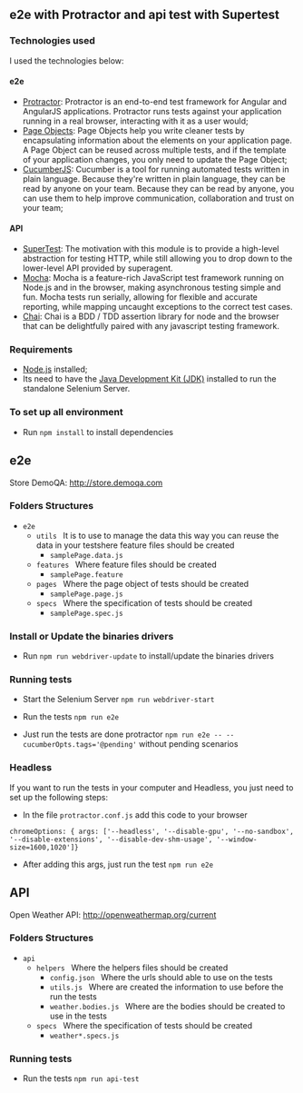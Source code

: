 ## e2e with Protractor and api test with Supertest

### Technologies used

I used the technologies below:

#### e2e

* [Protractor](https://www.protractortest.org/#/): Protractor is an end-to-end test framework for Angular and AngularJS applications. Protractor runs tests against your application running in a real browser, interacting with it as a user would;
* [Page Objects](https://www.protractortest.org/#/page-objects): Page Objects help you write cleaner tests by encapsulating information about the elements on your application page. A Page Object can be reused across multiple tests, and if the template of your application changes, you only need to update the Page Object;
* [CucumberJS](https://github.com/cucumber/cucumber-js): Cucumber is a tool for running automated tests written in plain language. Because they're written in plain language, they can be read by anyone on your team. Because they can be read by anyone, you can use them to help improve communication, collaboration and trust on your team;

#### API

* [SuperTest](https://github.com/visionmedia/supertest): The motivation with this module is to provide a high-level abstraction for testing HTTP, while still allowing you to drop down to the lower-level API provided by superagent.
* [Mocha](https://mochajs.org/): Mocha is a feature-rich JavaScript test framework running on Node.js and in the browser, making asynchronous testing simple and fun. Mocha tests run serially, allowing for flexible and accurate reporting, while mapping uncaught exceptions to the correct test cases.
* [Chai](http://www.chaijs.com/): Chai is a BDD / TDD assertion library for node and the browser that can be delightfully paired with any javascript testing framework.

### Requirements

- [Node.js](https://nodejs.org/en/download/) installed;
- Its need to have the [Java Development Kit (JDK)](https://www.oracle.com/technetwork/java/javase/downloads/index.html) installed to run the standalone Selenium Server.

### To set up all environment

- Run ```npm install``` to install dependencies
## e2e

Store DemoQA: http://store.demoqa.com
### Folders Structures

* ```e2e ```
    * ```utils ``` It is to use to manage the data this way you can reuse the data in your testshere feature files should be created
        * ```samplePage.data.js ```
    * ```features ``` Where feature files should be created
        * ```samplePage.feature ```
    * ```pages ``` Where the page object of tests should be created
        * ```samplePage.page.js ```
    * ```specs ``` Where the specification of tests should be created
        * ```samplePage.spec.js ```

### Install or Update the binaries drivers

- Run ```npm run webdriver-update``` to install/update the binaries drivers

### Running tests

- Start the Selenium Server ```npm run webdriver-start```

- Run the tests ```npm run e2e```

- Just run the tests are done protractor ```npm run e2e -- --cucumberOpts.tags='@pending'``` without pending scenarios

### Headless

If you want to run the tests in your computer and Headless, you just need to set up the following steps:

- In the file ```protractor.conf.js``` add this code to your browser

```chromeOptions: { args: ['--headless', '--disable-gpu', '--no-sandbox', '--disable-extensions', '--disable-dev-shm-usage', '--window-size=1600,1020']}```

- After adding this args, just run the test ```npm run e2e```

## API

Open Weather API: http://openweathermap.org/current

### Folders Structures

* ```api ```
    * ```helpers ``` Where the helpers files should be created
        * ```config.json ``` Where the urls should able to use on the tests
        * ```utils.js ``` Where are created the information to use before the run the tests
        * ```weather.bodies.js ``` Where are the bodies should be created to use in the tests
    * ```specs ``` Where the specification of tests should be created
        * ```weather*.specs.js ```

### Running tests

- Run the tests ```npm run api-test```